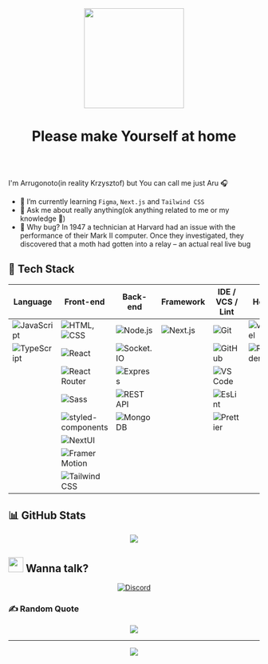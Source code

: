 <div align='center'> <img src='https://media.tenor.com/qA9u4ETE66MAAAAC/hello-there-kenobi.gif' width='200'> </div>

# <div align='center'>Please make Yourself at home</div>

<br>
<br>


I'm Arrugonoto(in reality Krzysztof) but You can call me just Aru :headphones:

- 🌱 I’m currently learning `Figma`, `Next.js` and `Tailwind CSS`
- 💬 Ask me about really anything(ok anything related to me or my knowledge :panda_face:)
- 🐛 Why bug? In 1947 a technician at Harvard had an issue with the performance of their Mark II computer.
     Once they investigated, they discovered that a moth had gotten into a relay – an actual real live bug


 

## :toolbox: Tech Stack
<div align='center'>

| Language          | Front-end                   | Back-end             | Framework             | IDE / VCS / Lint      | Host               |
| ----------------- | ----------------------------| -------------------- | --------------------- | --------------------- | ------------------ |
| ![JavaScript][JS] | ![HTML][html], ![CSS][css3] | ![Node.js][node]     | ![Next.js][nextjs]    | ![Git][git]           | ![vercel][vercel]  |
| ![TypeScript][TS] | ![React][react]             | ![Socket.IO][socket] |                       | ![GitHub][github]     | ![Render][render]  |
|                   | ![React Router][router]     | ![Express][express]  |                       | ![VS Code][vscode]    |                    |
|                   | ![Sass][sass]               | ![REST API][api]     |                       | ![EsLint][lint]       |                    |
|                   | ![styled-components][styled]| ![MongoDB][mongo]    |                       | ![Prettier][prettier] |                    |
|                   | ![NextUI][nextui]           |                      |                       |                       |                    |
|                   | ![Framer Motion][framer]    |                      |                       |                       |                    |
|                   | ![Tailwind CSS][tailwind]   |                      |                       |                       |                    |  
 
 </div>

## 📊 GitHub Stats
<div align='center'>

![](https://github-readme-streak-stats.herokuapp.com/?user=Arrugonoto&theme=react&hide_border=false)
  
</div>

## <img src='https://emojis.slackmojis.com/emojis/images/1643511944/39656/fine.png?1643511944' width='30'>  Wanna talk?

<div align='center'>

[![Discord](https://img.shields.io/badge/Discord-%237289DA.svg?logo=discord&logoColor=white)](https://discord.gg/Arugonoto#2518)
  
</div>

### ✍️ Random Quote
<div align='center'>

![](https://quotes-github-readme.vercel.app/api?type=horizontal&theme=tokyonight)
  
</div>

---
<div align='center'>

[![](https://visitcount.itsvg.in/api?id=Arrugonoto&icon=7&color=1)](https://visitcount.itsvg.in)
  
</div>

<!-- Proudly created with GPRM ( https://gprm.itsvg.in ) -->
[JS]:https://img.shields.io/badge/JavaScript-%230a262f?style=flat&logo=javascript&logoColor=%23F7DF1E
[TS]:https://img.shields.io/badge/TypeScript-%230a262f?style=flat&logo=typescript&logoColor=%233178C6
[html]:https://img.shields.io/badge/HTML-%230a262f?style=flat&logo=html5&logoColor=%23E34F26
[css3]:https://img.shields.io/badge/CSS-%230a262f?style=flat&logo=css3&logoColor=%231572B6
[react]:https://img.shields.io/badge/React-%230a262f?style=flat&logo=react&logoColor=%2361DAFB
[router]:https://img.shields.io/badge/React%20Router-%230a262f?style=flat&logo=React%20Router&logoColor=%23CA4245
[sass]:https://img.shields.io/badge/Sass-%230a262f?style=flat&logo=sass&logoColor=%23CC6699
[styled]:https://img.shields.io/badge/styled--components-%230a262f?style=flat&logo=styled-components&logoColor=%23DB7093
[nextui]:https://img.shields.io/badge/NextUI-%230a262f?style=flat&logo=nextui
[framer]:https://img.shields.io/badge/Framer%20Motion-%230a262f?style=flat&logo=Framer
[tailwind]:https://img.shields.io/badge/Tailwind%20CSS-%230a262f?style=flat&logo=tailwindcss
[node]:https://img.shields.io/badge/Node.js-%230a262f?style=flat&logo=Node.js&logoColor=%23339933
[socket]:https://img.shields.io/badge/Socket.IO-%230a262f?style=flat&logo=Socket.io
[express]:https://img.shields.io/badge/Express-%230a262f?style=flat&logo=Express
[api]:https://img.shields.io/badge/REST%20API-%230a262f?style=flat
[mongo]:https://img.shields.io/badge/MongoDB-%230a262f?style=flat&logo=MongoDB&logoColor=%2347A248
[git]:https://img.shields.io/badge/Git-%230a262f?style=flat&logo=Git&logoColor=%23F05032
[github]:https://img.shields.io/badge/GitHub-%230a262f?style=flat&logo=GitHub
[vscode]:https://img.shields.io/badge/Visual%20Studio%20Code-%230a262f?style=flat&logo=visualstudiocode&logoColor=%23007ACC
[lint]:https://img.shields.io/badge/ESLint-%230a262f?style=flat&logo=eslint&logoColor=%234B32C3
[prettier]:https://img.shields.io/badge/Prettier-%230a262f?style=flat&logo=prettier&logoColor=%23F7B93E
[vercel]:https://img.shields.io/badge/Vercel-%230a262f?style=flat&logo=vercel
[render]:https://img.shields.io/badge/Render-%230a262f?style=flat&logo=render&logoColor=%2346E3B7
[nextjs]:https://img.shields.io/badge/Next.js-%230a262f?style=flat&logo=nextdotjs&logoColor=%FFF
